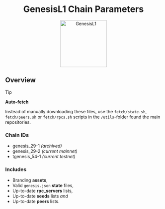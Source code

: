 <h1 align="center">
  GenesisL1 Chain Parameters
</h1>

<p align="center">
  <img src="https://raw.githubusercontent.com/zenodeapp/genesis-parameters/main/assets/l1-logo.png" alt="GenesisL1" width="150" height="150"/>
</p>

## Overview

> [!TIP]
> **Auto-fetch**
>
> Instead of manually downloading these files, use the `fetch/state.sh`, `fetch/peers.sh` or `fetch/rpcs.sh` scripts in the `/utils`-folder found the main repositories.

### Chain IDs

- genesis_29-1 _(archived)_
- genesis_29-2 _(current mainnet)_
- tgenesis_54-1 _(current testnet)_

### Includes

- Branding **assets**,
- Valid `genesis.json` **state** files,
- Up-to-date **rpc_servers** lists,
- Up-to-date **seeds** lists _and_
- Up-to-date **peers** lists.

